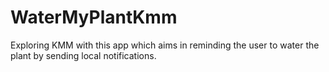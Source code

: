 # WaterMyPlantKmm
Exploring KMM with this app which aims in reminding the user to water the plant by sending local notifications.

